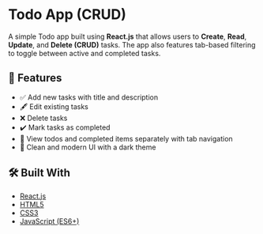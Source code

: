 # Todo App (CRUD)

A simple Todo app built using **React.js** that allows users to **Create**, **Read**, **Update**, and **Delete (CRUD)** tasks. The app also features tab-based filtering to toggle between active and completed tasks.

## 🚀 Features

- ✅ Add new tasks with title and description
- 🖋 Edit existing tasks
- ❌ Delete tasks
- ✔️ Mark tasks as completed
- 📂 View todos and completed items separately with tab navigation
- 🎨 Clean and modern UI with a dark theme

## 🛠️ Built With

- [React.js](https://reactjs.org/)
- [HTML5](https://developer.mozilla.org/en-US/docs/Web/Guide/HTML/HTML5)
- [CSS3](https://developer.mozilla.org/en-US/docs/Web/CSS)
- [JavaScript (ES6+)](https://developer.mozilla.org/en-US/docs/Web/JavaScript)

